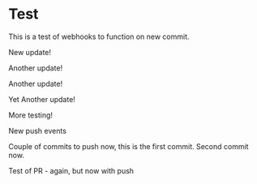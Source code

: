 # Test

This is a test of webhooks to function on new commit.

New update!

Another update!

Another update!

Yet Another update!

More testing!

New push events

Couple of commits to push now, this is the first commit.
Second commit now.

Test of PR - again, but now with push
